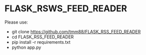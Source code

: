 # FLASK_RSWS_FEED_READER

Please use:
- git clone https://github.com/tmm88/FLASK_RSS_FEED_READER
- cd FLASK_RSS_FEED_READER
- pip install -r requirements.txt
- python app.py


